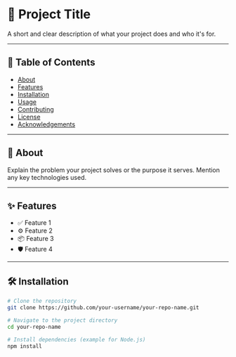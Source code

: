 # 🚀 Project Title

A short and clear description of what your project does and who it's for.

---

## 📂 Table of Contents

- [About](#about)
- [Features](#features)
- [Installation](#installation)
- [Usage](#usage)
- [Contributing](#contributing)
- [License](#license)
- [Acknowledgements](#acknowledgements)

---

## 📖 About

Explain the problem your project solves or the purpose it serves. Mention any key technologies used.

---

## ✨ Features

- ✅ Feature 1
- ⚙️ Feature 2
- 📦 Feature 3
- 🛡️ Feature 4

---

## 🛠️ Installation

```bash
# Clone the repository
git clone https://github.com/your-username/your-repo-name.git

# Navigate to the project directory
cd your-repo-name

# Install dependencies (example for Node.js)
npm install
